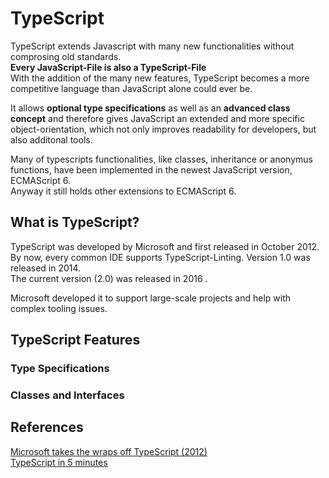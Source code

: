 # TypeScript 

TypeScript extends Javascript with many new functionalities
without comprosing old standards.   
**Every JavaScript-File is also a TypeScript-File**  
With the addition of the many new features, TypeScript 
becomes a more competitive language than JavaScript alone could
ever be. 

It allows **optional type specifications** as well as an **advanced class concept**
and therefore gives JavaScript an extended and more specific object-orientation,
which not only improves readability for developers, but also additonal tools.

Many of typescripts functionalities, like classes, inheritance or anonymus functions, 
have been implemented in the newest JavaScript version, ECMAScript 6.  
Anyway it still holds other extensions to ECMAScript 6.

## What is TypeScript?

TypeScript was developed by Microsoft and first released in October 2012.
By now, every common IDE supports TypeScript-Linting.
Version 1.0 was released in 2014.  
The current version (2.0) was released in 2016 .

Microsoft developed it to support large-scale projects and help with complex
tooling issues.

## TypeScript Features

### Type Specifications
### Classes and Interfaces  

## References

[Microsoft takes the wraps off TypeScript (2012)](http://www.zdnet.com/article/microsoft-takes-the-wraps-off-typescript-a-superset-of-javascript/)  
[TypeScript in 5 minutes](http://www.typescriptlang.org/docs/handbook/typescript-in-5-minutes.html)
